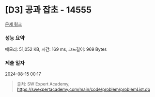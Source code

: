# [D3] 공과 잡초 - 14555 

[문제 링크](https://swexpertacademy.com/main/code/problem/problemDetail.do?contestProbId=AYGtoa3qARcDFARC) 

### 성능 요약

메모리: 51,052 KB, 시간: 169 ms, 코드길이: 969 Bytes

### 제출 일자

2024-08-15 00:17



> 출처: SW Expert Academy, https://swexpertacademy.com/main/code/problem/problemList.do